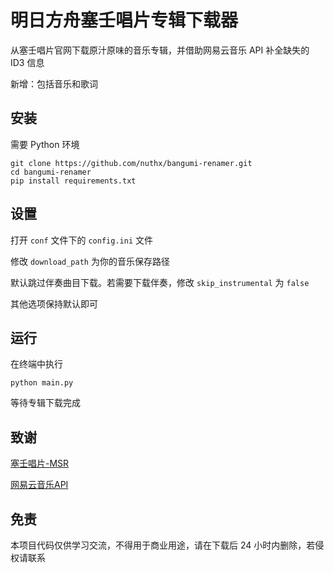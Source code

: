 # 明日方舟塞壬唱片专辑下载器

从塞壬唱片官网下载原汁原味的音乐专辑，并借助网易云音乐 API 补全缺失的 ID3 信息

新增：包括音乐和歌词

## 安装

需要 Python 环境

```
git clone https://github.com/nuthx/bangumi-renamer.git
cd bangumi-renamer
pip install requirements.txt
```

## 设置

打开 `conf` 文件下的 `config.ini` 文件

修改 `download_path` 为你的音乐保存路径

默认跳过伴奏曲目下载。若需要下载伴奏，修改 `skip_instrumental` 为 `false`

其他选项保持默认即可

## 运行

在终端中执行

```
python main.py
```

等待专辑下载完成

## 致谢

[塞壬唱片-MSR](https://monster-siren.hypergryph.com/)

[网易云音乐API](https://gitlab.com/Binaryify/neteasecloudmusicapi)

## 免责

本项目代码仅供学习交流，不得用于商业用途，请在下载后 24 小时内删除，若侵权请联系
